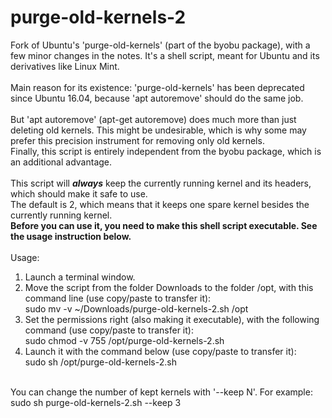 # purge-old-kernels-2
Fork of Ubuntu's 'purge-old-kernels' (part of the byobu package), with a few minor changes in the notes. It's a shell script, meant for Ubuntu and its derivatives like Linux Mint.<br>
<br>
Main reason for its existence: 'purge-old-kernels' has been deprecated since Ubuntu 16.04, because 'apt autoremove' should do the same job.<br>
<br>
But 'apt autoremove' (apt-get autoremove) does much more than just deleting old kernels. This might be undesirable, which is why some may prefer this precision instrument for removing only old kernels.<br>
Finally, this script is entirely independent from the byobu package, which is an additional advantage.<br>
<br>
This script will <b><i>always</b></i> keep the currently running kernel and its headers, which should make it safe to use.<br>
The default is 2, which means that it keeps one spare kernel besides the currently running kernel.<br>
<b>Before you can use it, you need to make this shell script executable. See the usage instruction below.</b><br>
<br>
Usage:<br>
1. Launch a terminal window.<br>
2. Move the script from the folder Downloads to the folder /opt, with this command line (use copy/paste to transfer it):<br>
sudo mv -v ~/Downloads/purge-old-kernels-2.sh /opt<br>
3. Set the permissions right (also making it executable), with the following command (use copy/paste to transfer it):<br>
sudo chmod -v 755 /opt/purge-old-kernels-2.sh<br>
4. Launch it with the command below (use copy/paste to transfer it):<br>
sudo sh /opt/purge-old-kernels-2.sh<br>
<br>
You can change the number of kept kernels with '--keep N'. For example: sudo sh purge-old-kernels-2.sh --keep 3<br>
